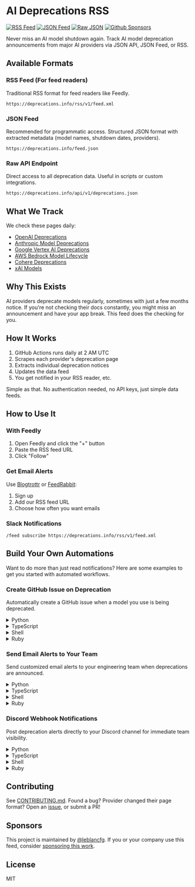# AI Deprecations RSS
[![RSS
Feed](https://badges.ws/badge/RSS-Feed-orange?style=flat&logo=RSS)](https://deprecations.info/rss/v1/feed.xml)
[![JSON
Feed](https://badges.ws/badge/JSON-Feed-green?style=flat&logo=RSS)](https://deprecations.info/feed.json)
[![Raw
JSON](https://badges.ws/badge/Raw-JSON-blue?style=flat&logo=JSON)](https://deprecations.info/api/v1/deprecations.json)
[![Github
Sponsors](https://badges.ws/badge/Github-Sponsors-red?style=flat&logo=githubsponsors)](https://github.com/sponsors/leblancfg)

Never miss an AI model shutdown again. Track AI model deprecation announcements
from major AI providers via JSON API, JSON Feed, or RSS.

## Available Formats

### RSS Feed (For feed readers)
Traditional RSS format for feed readers like Feedly.
```
https://deprecations.info/rss/v1/feed.xml
```

### JSON Feed
Recommended for programmatic access. Structured JSON format with extracted
metadata (model names, shutdown dates, providers).
```
https://deprecations.info/feed.json
```

### Raw API Endpoint
Direct access to all deprecation data. Useful in scripts or custom integrations.
```
https://deprecations.info/api/v1/deprecations.json
```


## What We Track
We check these pages daily:
- [OpenAI Deprecations](https://platform.openai.com/docs/deprecations)
- [Anthropic Model Deprecations](https://docs.anthropic.com/en/docs/about-claude/model-deprecations)
- [Google Vertex AI Deprecations](https://cloud.google.com/vertex-ai/generative-ai/docs/deprecations)
- [AWS Bedrock Model Lifecycle](https://docs.aws.amazon.com/bedrock/latest/userguide/model-lifecycle.html)
- [Cohere Deprecations](https://docs.cohere.com/docs/deprecations)
- [xAI Models](https://docs.x.ai/docs/models)

## Why This Exists
AI providers deprecate models regularly, sometimes with just a few months
notice. If you're not checking their docs constantly, you might miss an
announcement and have your app break. This feed does the checking for you.

## How It Works

1. GitHub Actions runs daily at 2 AM UTC
2. Scrapes each provider's deprecation page
3. Extracts individual deprecation notices
4. Updates the data feed
5. You get notified in your RSS reader, etc.

Simple as that. No authentication needed, no API keys, just simple data feeds.

## How to Use It

### With Feedly
1. Open Feedly and click the "+" button
2. Paste the RSS feed URL
3. Click "Follow"

### Get Email Alerts
Use [Blogtrottr](https://blogtrottr.com) or [FeedRabbit](https://feedrabbit.com):
1. Sign up
2. Add our RSS feed URL
3. Choose how often you want emails

### Slack Notifications
```
/feed subscribe https://deprecations.info/rss/v1/feed.xml
```


## Build Your Own Automations
Want to do more than just read notifications? Here are some examples to get you
started with automated workflows.

### Create GitHub Issue on Deprecation
Automatically create a GitHub issue when a model you use is being deprecated.

<details>
<summary>Python</summary>

```python
import feedparser
import requests
from datetime import datetime

# Parse the RSS feed
feed = feedparser.parse('https://deprecations.info/rss/v1/feed.xml')

# Your GitHub token and repo
GITHUB_TOKEN = 'your_token_here'
REPO = 'owner/repo'

for entry in feed.entries:
    # Check if this affects your models (customize this list)
    models_i_use = ['gpt-4', 'claude-2', 'text-davinci-003']
    
    if any(model in entry.title.lower() for model in models_i_use):
        # Create GitHub issue
        issue = {
            'title': f'⚠️ Model Deprecation: {entry.title}',
            'body': f'''## Deprecation Notice
            
{entry.description}

**Source:** {entry.link}
**Date detected:** {datetime.now().isoformat()}

### Action Required
- [ ] Identify affected code
- [ ] Plan migration
- [ ] Test with new model
- [ ] Deploy changes before deprecation date
''',
            'labels': ['deprecation', 'urgent', 'ai-models']
        }
        
        response = requests.post(
            f'https://api.github.com/repos/{REPO}/issues',
            json=issue,
            headers={'Authorization': f'token {GITHUB_TOKEN}'}
        )
        
        if response.status_code == 201:
            print(f"Created issue: {response.json()['html_url']}")
```
</details>

<details>
<summary>TypeScript</summary>

```typescript
import Parser from 'rss-parser';
import { Octokit } from '@octokit/rest';

const parser = new Parser();
const octokit = new Octokit({ auth: 'your_token_here' });

async function checkDeprecations() {
  const feed = await parser.parseURL('https://deprecations.info/rss/v1/feed.xml');
  
  // Models you use in your codebase
  const modelsInUse = ['gpt-4', 'claude-2', 'text-davinci-003'];
  
  for (const item of feed.items) {
    const affectsUs = modelsInUse.some(model => 
      item.title?.toLowerCase().includes(model)
    );
    
    if (affectsUs) {
      // Create GitHub issue
      const issue = await octokit.issues.create({
        owner: 'your-org',
        repo: 'your-repo',
        title: `⚠️ Model Deprecation: ${item.title}`,
        body: `## Deprecation Notice

${item.contentSnippet}

**Source:** ${item.link}
**Date detected:** ${new Date().toISOString()}

### Action Required
- [ ] Identify affected code
- [ ] Plan migration
- [ ] Test with new model
- [ ] Deploy changes before deprecation date`,
        labels: ['deprecation', 'urgent', 'ai-models']
      });
      
      console.log(`Created issue: ${issue.data.html_url}`);
    }
  }
}

checkDeprecations().catch(console.error);
```
</details>

<details>
<summary>Shell</summary>

```bash
#!/bin/bash

# Fetch and parse RSS feed
FEED_URL="https://deprecations.info/rss/v1/feed.xml"
GITHUB_TOKEN="your_token_here"
REPO="owner/repo"

# Models we use
MODELS=("gpt-4" "claude-2" "text-davinci-003")

# Fetch RSS and extract titles
curl -s "$FEED_URL" | xmlstarlet sel -t -m "//item" \
  -v "concat(title, '|', description, '|', link)" -n | \
while IFS='|' read -r title description link; do
  # Check if any of our models are mentioned
  for model in "${MODELS[@]}"; do
    if echo "$title" | grep -qi "$model"; then
      # Create GitHub issue
      ISSUE_BODY=$(cat <<EOF
{
  "title": "⚠️ Model Deprecation: $title",
  "body": "## Deprecation Notice\n\n$description\n\n**Source:** $link\n**Date:** $(date -I)\n\n### Action Required\n- [ ] Identify affected code\n- [ ] Plan migration\n- [ ] Test with new model\n- [ ] Deploy changes",
  "labels": ["deprecation", "urgent", "ai-models"]
}
EOF
)
      
      curl -X POST \
        -H "Authorization: token $GITHUB_TOKEN" \
        -H "Accept: application/vnd.github.v3+json" \
        "https://api.github.com/repos/$REPO/issues" \
        -d "$ISSUE_BODY"
      
      echo "Created issue for: $title"
      break
    fi
  done
done
```
</details>

<details>
<summary>Ruby</summary>

```ruby
require 'rss'
require 'open-uri'
require 'octokit'
require 'date'

# Configure GitHub client
client = Octokit::Client.new(access_token: 'your_token_here')
repo = 'owner/repo'

# Models we care about
models_in_use = ['gpt-4', 'claude-2', 'text-davinci-003']

# Parse RSS feed
rss = RSS::Parser.parse(URI.open('https://deprecations.info/rss/v1/feed.xml'))

rss.items.each do |item|
  # Check if this affects our models
  if models_in_use.any? { |model| item.title.downcase.include?(model) }
    # Create GitHub issue
    issue = client.create_issue(
      repo,
      "⚠️ Model Deprecation: #{item.title}",
      <<~BODY
        ## Deprecation Notice
        
        #{item.description}
        
        **Source:** #{item.link}
        **Date detected:** #{DateTime.now.iso8601}
        
        ### Action Required
        - [ ] Identify affected code
        - [ ] Plan migration  
        - [ ] Test with new model
        - [ ] Deploy changes before deprecation date
      BODY
      ,
      labels: ['deprecation', 'urgent', 'ai-models']
    )
    
    puts "Created issue: #{issue.html_url}"
  end
end
```
</details>

### Send Email Alerts to Your Team

Send customized email alerts to your engineering team when deprecations are
announced.

<details>
<summary>Python</summary>

```python
import requests
import smtplib
from email.mime.text import MIMEText
from email.mime.multipart import MIMEMultipart
from datetime import datetime

response = requests.get('https://deprecations.info/v1/feed.json')
feed = response.json()

# Email configuration
SMTP_SERVER = 'smtp.gmail.com'
SMTP_PORT = 587
EMAIL = 'your-email@example.com'
PASSWORD = 'your-app-password'
TEAM_EMAILS = ['dev1@example.com', 'dev2@example.com']

# Check for new deprecations (you'd want to track what you've seen)
for item in feed['items'][:3]:  # Last 3 entries
    msg = MIMEMultipart('alternative')
    msg['Subject'] = f'⚠️ AI Model Deprecation Alert: {item["title"]}'
    msg['From'] = EMAIL
    msg['To'] = ', '.join(TEAM_EMAILS)
    
    html = f'''
    <html>
      <body style="font-family: Arial, sans-serif;">
        <h2 style="color: #d73a49;">⚠️ Model Deprecation Alert</h2>
        <h3>{item['title']}</h3>
        <p>{item['content_text']}</p>
        <p><strong>Model:</strong> {item.get('_deprecation', {}).get('model_name', 'N/A')}</p>
        <p><strong>Shutdown:</strong> {item.get('_deprecation', {}).get('shutdown_date', 'TBD')}</p>
        <p><strong>Details:</strong> <a href="{item['url']}">{item['url']}</a></p>
        <hr>
        <h4>Action Items:</h4>
        <ul>
          <li>Review our codebase for usage of this model</li>
          <li>Check the deprecation timeline</li>
          <li>Plan migration if needed</li>
        </ul>
        <p style="color: #666; font-size: 12px;">
          Detected on {datetime.now().strftime('%Y-%m-%d %H:%M')}
        </p>
      </body>
    </html>
    '''
    
    msg.attach(MIMEText(html, 'html'))
    
    # Send email
    with smtplib.SMTP(SMTP_SERVER, SMTP_PORT) as server:
        server.starttls()
        server.login(EMAIL, PASSWORD)
        server.send_message(msg)
    
    print(f"Email sent for: {item['title']}")
```
</details>

<details>
<summary>TypeScript</summary>

```typescript
import nodemailer from 'nodemailer';

// Configure email
const transporter = nodemailer.createTransporter({
  host: 'smtp.gmail.com',
  port: 587,
  secure: false,
  auth: {
    user: 'your-email@example.com',
    pass: 'your-app-password'
  }
});

async function sendDeprecationAlerts() {
  const response = await fetch('https://deprecations.info/v1/feed.json');
  const feed = await response.json();
  const teamEmails = ['dev1@example.com', 'dev2@example.com'];
  
  // Process recent entries
  for (const item of feed.items.slice(0, 3)) {
    const mailOptions = {
      from: 'your-email@example.com',
      to: teamEmails.join(', '),
      subject: `⚠️ AI Model Deprecation Alert: ${item.title}`,
      html: `
        <html>
          <body style="font-family: Arial, sans-serif;">
            <h2 style="color: #d73a49;">⚠️ Model Deprecation Alert</h2>
            <h3>${item.title}</h3>
            <p>${item.content_text}</p>
            <p><strong>Model:</strong> ${item._deprecation?.model_name || 'N/A'}</p>
            <p><strong>Shutdown:</strong> ${item._deprecation?.shutdown_date || 'TBD'}</p>
            <p><strong>Details:</strong> <a href="${item.url}">${item.url}</a></p>
            <hr>
            <h4>Action Items:</h4>
            <ul>
              <li>Review our codebase for usage of this model</li>
              <li>Check the deprecation timeline</li>
              <li>Plan migration if needed</li>
            </ul>
            <p style="color: #666; font-size: 12px;">
              Detected on ${new Date().toLocaleString()}
            </p>
          </body>
        </html>
      `
    };
    
    await transporter.sendMail(mailOptions);
    console.log(`Email sent for: ${item.title}`);
  }
}

sendDeprecationAlerts().catch(console.error);
```
</details>

<details>
<summary>Shell</summary>

```bash
#!/bin/bash

# Email configuration
SMTP_SERVER="smtp.gmail.com:587"
FROM_EMAIL="your-email@example.com"
TO_EMAILS="dev1@example.com,dev2@example.com"

# Fetch JSON feed
FEED_URL="https://deprecations.info/feed.json"

# Parse JSON and send emails for recent items
curl -s "$FEED_URL" | jq -r '.items[0:3] | .[] | "\(.title)|\(.content_text)|\(.url)|\(._deprecation.model_name // "N/A")|\(._deprecation.shutdown_date // "TBD")"' | \
while IFS='|' read -r title description url model_name shutdown_date; do
  # Create email body
  EMAIL_BODY=$(cat <<EOF
Subject: ⚠️ AI Model Deprecation Alert: $title
Content-Type: text/html

<html>
<body>
  <h2>⚠️ Model Deprecation Alert</h2>
  <h3>$title</h3>
  <p>$description</p>
  <p><strong>Model:</strong> $model_name</p>
  <p><strong>Shutdown:</strong> $shutdown_date</p>
  <p><strong>Details:</strong> <a href="$url">$url</a></p>
  <hr>
  <h4>Action Items:</h4>
  <ul>
    <li>Review codebase for usage</li>
    <li>Check deprecation timeline</li>
    <li>Plan migration if needed</li>
  </ul>
  <p>Detected on $(date)</p>
</body>
</html>
EOF
)
  
  # Send using sendmail or similar
  echo "$EMAIL_BODY" | sendmail -t "$TO_EMAILS"
  
  echo "Email sent for: $title"
done
```
</details>

<details>
<summary>Ruby</summary>

```ruby
require 'json'
require 'open-uri'
require 'net/smtp'
require 'mail'

# Configure mail
Mail.defaults do
  delivery_method :smtp, {
    address: 'smtp.gmail.com',
    port: 587,
    user_name: 'your-email@example.com',
    password: 'your-app-password',
    authentication: 'plain',
    enable_starttls_auto: true
  }
end

# Team emails
team_emails = ['dev1@example.com', 'dev2@example.com']

# Parse JSON feed
feed = JSON.parse(URI.open('https://deprecations.info/v1/feed.json').read)

# Send alerts for recent items
feed['items'].first(3).each do |item|
  Mail.deliver do
    from     'your-email@example.com'
    to       team_emails.join(', ')
    subject  "⚠️ AI Model Deprecation Alert: #{item['title']}"
    
    html_part do
      content_type 'text/html; charset=UTF-8'
      body <<~HTML
        <html>
          <body style="font-family: Arial, sans-serif;">
            <h2 style="color: #d73a49;">⚠️ Model Deprecation Alert</h2>
            <h3>#{item['title']}</h3>
            <p>#{item['content_text']}</p>
            <p><strong>Model:</strong> #{item.dig('_deprecation', 'model_name') || 'N/A'}</p>
            <p><strong>Shutdown:</strong> #{item.dig('_deprecation', 'shutdown_date') || 'TBD'}</p>
            <p><strong>Details:</strong> <a href="#{item['url']}">#{item['url']}</a></p>
            <hr>
            <h4>Action Items:</h4>
            <ul>
              <li>Review our codebase for usage of this model</li>
              <li>Check the deprecation timeline</li>
              <li>Plan migration if needed</li>
            </ul>
            <p style="color: #666; font-size: 12px;">
              Detected on #{Time.now.strftime('%Y-%m-%d %H:%M')}
            </p>
          </body>
        </html>
      HTML
    end
  end
  
  puts "Email sent for: #{item['title']}"
end
```
</details>

### Discord Webhook Notifications

Post deprecation alerts directly to your Discord channel for immediate team visibility.

<details>
<summary>Python</summary>

```python
import requests
import json
from datetime import datetime

response = requests.get('https://deprecations.info/v1/feed.json')
feed = response.json()

# Discord webhook URL
WEBHOOK_URL = 'https://discord.com/api/webhooks/YOUR_WEBHOOK_URL'

for item in feed['items'][:3]:  # Check last 3 entries
    # Access structured data
    deprecation = item.get('_deprecation', {})
    
    # Create Discord embed
    embed = {
        "embeds": [{
            "title": f"⚠️ {item['title']}",
            "description": item['content_text'][:2000],  # Discord limit
            "url": item['url'],
            "color": 15158332,  # Red color
            "fields": [
                {
                    "name": "Provider",
                    "value": deprecation.get('provider', 'Unknown'),
                    "inline": True
                },
                {
                    "name": "Model",
                    "value": deprecation.get('model_name', 'N/A'),
                    "inline": True
                },
                {
                    "name": "Shutdown Date",
                    "value": deprecation.get('shutdown_date', 'TBD'),
                    "inline": True
                },
                {
                    "name": "Detection Time",
                    "value": datetime.now().strftime('%Y-%m-%d %H:%M UTC'),
                    "inline": True
                }
            ],
            "footer": {
                "text": "AI Deprecation Monitor",
                "icon_url": "https://github.githubassets.com/images/modules/logos_page/GitHub-Mark.png"
            }
        }],
        "content": "@here New model deprecation detected!"
    }
    
    response = requests.post(WEBHOOK_URL, json=embed)
    
    if response.status_code == 204:
        print(f"Discord notification sent for: {item['title']}")
    else:
        print(f"Failed to send notification: {response.status_code}")
```
</details>

<details>
<summary>TypeScript</summary>

```typescript
import axios from 'axios';

const WEBHOOK_URL = 'https://discord.com/api/webhooks/YOUR_WEBHOOK_URL';

async function sendDiscordAlerts() {
  const response = await fetch('https://deprecations.info/v1/feed.json');
  const feed = await response.json();
  
  for (const item of feed.items.slice(0, 3)) {
    const embed = {
      embeds: [{
        title: `⚠️ ${item.title}`,
        description: item.content_text?.substring(0, 2000),
        url: item.url,
        color: 15158332, // Red
        fields: [
          {
            name: 'Provider',
            value: item._deprecation?.provider || 'Unknown',
            inline: true
          },
          {
            name: 'Model',
            value: item._deprecation?.model_name || 'N/A',
            inline: true
          },
          {
            name: 'Shutdown Date',
            value: item._deprecation?.shutdown_date || 'TBD',
            inline: true
          },
          {
            name: 'Detection Time',
            value: new Date().toISOString(),
            inline: true
          }
        ],
        footer: {
          text: 'AI Deprecation Monitor',
          icon_url: 'https://github.githubassets.com/images/modules/logos_page/GitHub-Mark.png'
        }
      }],
      content: '@here New model deprecation detected!'
    };
    
    try {
      await axios.post(WEBHOOK_URL, embed);
      console.log(`Discord notification sent for: ${item.title}`);
    } catch (error) {
      console.error('Failed to send Discord notification:', error);
    }
  }
}

sendDiscordAlerts().catch(console.error);
```
</details>

<details>
<summary>Shell</summary>

```bash
#!/bin/bash

WEBHOOK_URL="https://discord.com/api/webhooks/YOUR_WEBHOOK_URL"
FEED_URL="https://deprecations.info/feed.json"

# Parse JSON feed and send to Discord
curl -s "$FEED_URL" | jq -r '.items[0:3] | .[] | "\(.title)|\(.content_text)|\(.url)|\(._deprecation.provider // "Unknown")|\(._deprecation.model_name // "")|\(._deprecation.shutdown_date // "")"' | \
while IFS='|' read -r title description url provider model_name shutdown_date; do
  
  # Create Discord embed JSON
  json_payload=$(cat <<EOF
{
  "content": "@here New model deprecation detected!",
  "embeds": [{
    "title": "⚠️ $title",
    "description": "$description",
    "url": "$url",
    "color": 15158332,
    "fields": [
      {
        "name": "Provider",
        "value": "$provider",
        "inline": true
      },
      {
        "name": "Model",
        "value": "$model_name",
        "inline": true
      },
      {
        "name": "Shutdown Date",
        "value": "$shutdown_date",
        "inline": true
      },
      {
        "name": "Detection Time",
        "value": "$(date -u +%Y-%m-%dT%H:%M:%SZ)",
        "inline": true
      }
    ],
    "footer": {
      "text": "AI Deprecation Monitor"
    }
  }]
}
EOF
)
  
  # Send to Discord
  curl -X POST \
    -H "Content-Type: application/json" \
    -d "$json_payload" \
    "$WEBHOOK_URL"
  
  echo "Discord notification sent for: $title"
done
```
</details>

<details>
<summary>Ruby</summary>

```ruby
require 'json'
require 'open-uri'
require 'net/http'
require 'time'

webhook_url = 'https://discord.com/api/webhooks/YOUR_WEBHOOK_URL'

# Parse JSON feed
feed = JSON.parse(URI.open('https://deprecations.info/v1/feed.json').read)

# Send Discord notifications for recent items
feed['items'].first(3).each do |item|
  # Access structured data
  provider = item.dig('_deprecation', 'provider') || 'Unknown'
  model = item.dig('_deprecation', 'model_name') || 'N/A'
  shutdown_date = item.dig('_deprecation', 'shutdown_date') || 'TBD'
  
  # Create Discord embed
  payload = {
    content: '@here New model deprecation detected!',
    embeds: [{
      title: "⚠️ #{item['title']}",
      description: item['content_text'][0..2000], # Discord limit
      url: item['url'],
      color: 15158332, # Red
      fields: [
        {
          name: 'Provider',
          value: provider,
          inline: true
        },
        {
          name: 'Model',
          value: model,
          inline: true
        },
        {
          name: 'Shutdown Date',
          value: shutdown_date,
          inline: true
        },
        {
          name: 'Detection Time',
          value: Time.now.utc.iso8601,
          inline: true
        }
      ],
      footer: {
        text: 'AI Deprecation Monitor',
        icon_url: 'https://github.githubassets.com/images/modules/logos_page/GitHub-Mark.png'
      }
    }]
  }
  
  # Send to Discord
  uri = URI(webhook_url)
  http = Net::HTTP.new(uri.host, uri.port)
  http.use_ssl = true
  
  request = Net::HTTP::Post.new(uri)
  request['Content-Type'] = 'application/json'
  request.body = payload.to_json
  
  response = http.request(request)
  
  if response.code == '204'
    puts "Discord notification sent for: #{item['title']}"
  else
    puts "Failed to send notification: #{response.code}"
  end
end
```
</details>


## Contributing
See [CONTRIBUTING.md](CONTRIBUTING.md). Found a bug? Provider changed their
page format? Open an
[issue](https://github.com/leblancfg/deprecations-rss/issues), or submit a PR!


## Sponsors
This project is maintained by [@leblancfg](https://leblancfg.com). If you or
your company use this feed, consider [sponsoring this
work](https://github.com/sponsors/leblancfg).


## License
MIT

